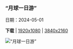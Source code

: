 ### “月球一日游”

日期：2024-05-01

**下载**  |  [1920x1080](https://cn.bing.com/th?id=OHR.CratersOfTheMoon_ZH-CN8971565042_1920x1080.jpg)  |  [3840x2160](https://cn.bing.com/th?id=OHR.CratersOfTheMoon_ZH-CN8971565042_UHD.jpg)

![“月球一日游”](https://cn.bing.com/th?id=OHR.CratersOfTheMoon_ZH-CN8971565042_1920x1080.jpg "蓝龙熔岩流，月球陨石坑国家纪念碑和保护区，爱达荷州，美国 (© Alan Majchrowicz/Getty Images)")

